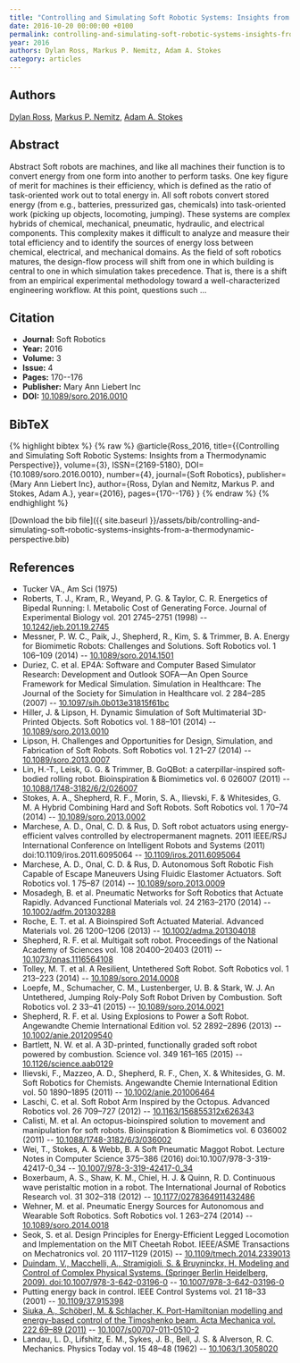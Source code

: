 ```yaml
---
title: "Controlling and Simulating Soft Robotic Systems: Insights from a Thermodynamic Perspective"
date: 2016-10-20 00:00:00 +0100
permalink: controlling-and-simulating-soft-robotic-systems-insights-from-a-thermodynamic-perspective
year: 2016
authors: Dylan Ross, Markus P. Nemitz, Adam A. Stokes
category: articles
---
```

 
## Authors
[Dylan Ross](authors/dylan-ross), [Markus P. Nemitz](authors/markus-p-nemitz), [Adam A. Stokes](authors/adam-a-stokes)
 
## Abstract
Abstract Soft robots are machines, and like all machines their function is to convert energy from one form into another to perform tasks. One key figure of merit for machines is their efficiency, which is defined as the ratio of task-oriented work out to total energy in. All soft robots convert stored energy (from e.g., batteries, pressurized gas, chemicals) into task-oriented work (picking up objects, locomoting, jumping). These systems are complex hybrids of chemical, mechanical, pneumatic, hydraulic, and electrical components. This complexity makes it difficult to analyze and measure their total efficiency and to identify the sources of energy loss between chemical, electrical, and mechanical domains. As the field of soft robotics matures, the design-flow process will shift from one in which building is central to one in which simulation takes precedence. That is, there is a shift from an empirical experimental methodology toward a well-characterized engineering workflow. At this point, questions such ...
 
## Citation
- **Journal:** Soft Robotics
- **Year:** 2016
- **Volume:** 3
- **Issue:** 4
- **Pages:** 170--176
- **Publisher:** Mary Ann Liebert Inc
- **DOI:** [10.1089/soro.2016.0010](https://doi.org/10.1089/soro.2016.0010)
 
## BibTeX
{% highlight bibtex %}
{% raw %}
@article{Ross_2016,
  title={{Controlling and Simulating Soft Robotic Systems: Insights from a Thermodynamic Perspective}},
  volume={3},
  ISSN={2169-5180},
  DOI={10.1089/soro.2016.0010},
  number={4},
  journal={Soft Robotics},
  publisher={Mary Ann Liebert Inc},
  author={Ross, Dylan and Nemitz, Markus P. and Stokes, Adam A.},
  year={2016},
  pages={170--176}
}
{% endraw %}
{% endhighlight %}
 
[Download the bib file]({{ site.baseurl }}/assets/bib/controlling-and-simulating-soft-robotic-systems-insights-from-a-thermodynamic-perspective.bib)
 
## References
- Tucker VA., Am Sci (1975)
- Roberts, T. J., Kram, R., Weyand, P. G. & Taylor, C. R. Energetics of Bipedal Running: I. Metabolic Cost of Generating Force. Journal of Experimental Biology vol. 201 2745–2751 (1998) -- [10.1242/jeb.201.19.2745](https://doi.org/10.1242/jeb.201.19.2745)
- Messner, P. W. C., Paik, J., Shepherd, R., Kim, S. & Trimmer, B. A. Energy for Biomimetic Robots: Challenges and Solutions. Soft Robotics vol. 1 106–109 (2014) -- [10.1089/soro.2014.1501](https://doi.org/10.1089/soro.2014.1501)
- Duriez, C. et al. EP4A: Software and Computer Based Simulator Research: Development and Outlook SOFA—An Open Source Framework for Medical Simulation. Simulation in Healthcare: The Journal of the Society for Simulation in Healthcare vol. 2 284–285 (2007) -- [10.1097/sih.0b013e31815f61bc](https://doi.org/10.1097/sih.0b013e31815f61bc)
- Hiller, J. & Lipson, H. Dynamic Simulation of Soft Multimaterial 3D-Printed Objects. Soft Robotics vol. 1 88–101 (2014) -- [10.1089/soro.2013.0010](https://doi.org/10.1089/soro.2013.0010)
- Lipson, H. Challenges and Opportunities for Design, Simulation, and Fabrication of Soft Robots. Soft Robotics vol. 1 21–27 (2014) -- [10.1089/soro.2013.0007](https://doi.org/10.1089/soro.2013.0007)
- Lin, H.-T., Leisk, G. G. & Trimmer, B. GoQBot: a caterpillar-inspired soft-bodied rolling robot. Bioinspiration &amp; Biomimetics vol. 6 026007 (2011) -- [10.1088/1748-3182/6/2/026007](https://doi.org/10.1088/1748-3182/6/2/026007)
- Stokes, A. A., Shepherd, R. F., Morin, S. A., Ilievski, F. & Whitesides, G. M. A Hybrid Combining Hard and Soft Robots. Soft Robotics vol. 1 70–74 (2014) -- [10.1089/soro.2013.0002](https://doi.org/10.1089/soro.2013.0002)
- Marchese, A. D., Onal, C. D. & Rus, D. Soft robot actuators using energy-efficient valves controlled by electropermanent magnets. 2011 IEEE/RSJ International Conference on Intelligent Robots and Systems (2011) doi:10.1109/iros.2011.6095064 -- [10.1109/iros.2011.6095064](https://doi.org/10.1109/iros.2011.6095064)
- Marchese, A. D., Onal, C. D. & Rus, D. Autonomous Soft Robotic Fish Capable of Escape Maneuvers Using Fluidic Elastomer Actuators. Soft Robotics vol. 1 75–87 (2014) -- [10.1089/soro.2013.0009](https://doi.org/10.1089/soro.2013.0009)
- Mosadegh, B. et al. Pneumatic Networks for Soft Robotics that Actuate Rapidly. Advanced Functional Materials vol. 24 2163–2170 (2014) -- [10.1002/adfm.201303288](https://doi.org/10.1002/adfm.201303288)
- Roche, E. T. et al. A Bioinspired Soft Actuated Material. Advanced Materials vol. 26 1200–1206 (2013) -- [10.1002/adma.201304018](https://doi.org/10.1002/adma.201304018)
- Shepherd, R. F. et al. Multigait soft robot. Proceedings of the National Academy of Sciences vol. 108 20400–20403 (2011) -- [10.1073/pnas.1116564108](https://doi.org/10.1073/pnas.1116564108)
- Tolley, M. T. et al. A Resilient, Untethered Soft Robot. Soft Robotics vol. 1 213–223 (2014) -- [10.1089/soro.2014.0008](https://doi.org/10.1089/soro.2014.0008)
- Loepfe, M., Schumacher, C. M., Lustenberger, U. B. & Stark, W. J. An Untethered, Jumping Roly-Poly Soft Robot Driven by Combustion. Soft Robotics vol. 2 33–41 (2015) -- [10.1089/soro.2014.0021](https://doi.org/10.1089/soro.2014.0021)
- Shepherd, R. F. et al. Using Explosions to Power a Soft Robot. Angewandte Chemie International Edition vol. 52 2892–2896 (2013) -- [10.1002/anie.201209540](https://doi.org/10.1002/anie.201209540)
- Bartlett, N. W. et al. A 3D-printed, functionally graded soft robot powered by combustion. Science vol. 349 161–165 (2015) -- [10.1126/science.aab0129](https://doi.org/10.1126/science.aab0129)
- Ilievski, F., Mazzeo, A. D., Shepherd, R. F., Chen, X. & Whitesides, G. M. Soft Robotics for Chemists. Angewandte Chemie International Edition vol. 50 1890–1895 (2011) -- [10.1002/anie.201006464](https://doi.org/10.1002/anie.201006464)
- Laschi, C. et al. Soft Robot Arm Inspired by the Octopus. Advanced Robotics vol. 26 709–727 (2012) -- [10.1163/156855312x626343](https://doi.org/10.1163/156855312x626343)
- Calisti, M. et al. An octopus-bioinspired solution to movement and manipulation for soft robots. Bioinspiration &amp; Biomimetics vol. 6 036002 (2011) -- [10.1088/1748-3182/6/3/036002](https://doi.org/10.1088/1748-3182/6/3/036002)
- Wei, T., Stokes, A. & Webb, B. A Soft Pneumatic Maggot Robot. Lecture Notes in Computer Science 375–386 (2016) doi:10.1007/978-3-319-42417-0_34 -- [10.1007/978-3-319-42417-0_34](https://doi.org/10.1007/978-3-319-42417-0_34)
- Boxerbaum, A. S., Shaw, K. M., Chiel, H. J. & Quinn, R. D. Continuous wave peristaltic motion in a robot. The International Journal of Robotics Research vol. 31 302–318 (2012) -- [10.1177/0278364911432486](https://doi.org/10.1177/0278364911432486)
- Wehner, M. et al. Pneumatic Energy Sources for Autonomous and Wearable Soft Robotics. Soft Robotics vol. 1 263–274 (2014) -- [10.1089/soro.2014.0018](https://doi.org/10.1089/soro.2014.0018)
- Seok, S. et al. Design Principles for Energy-Efficient Legged Locomotion and Implementation on the MIT Cheetah Robot. IEEE/ASME Transactions on Mechatronics vol. 20 1117–1129 (2015) -- [10.1109/tmech.2014.2339013](https://doi.org/10.1109/tmech.2014.2339013)
- [Duindam, V., Macchelli, A., Stramigioli, S. & Bruyninckx, H. Modeling and Control of Complex Physical Systems. (Springer Berlin Heidelberg, 2009). doi:10.1007/978-3-642-03196-0](modeling-and-control-of-complex-physical-systems) -- [10.1007/978-3-642-03196-0](https://doi.org/10.1007/978-3-642-03196-0)
- Putting energy back in control. IEEE Control Systems vol. 21 18–33 (2001) -- [10.1109/37.915398](https://doi.org/10.1109/37.915398)
- [Siuka, A., Schöberl, M. & Schlacher, K. Port-Hamiltonian modelling and energy-based control of the Timoshenko beam. Acta Mechanica vol. 222 69–89 (2011)](port-hamiltonian-modelling-and-energy-based-control-of-the-timoshenko-beam) -- [10.1007/s00707-011-0510-2](https://doi.org/10.1007/s00707-011-0510-2)
- Landau, L. D., Lifshitz, E. M., Sykes, J. B., Bell, J. S. & Alverson, R. C. Mechanics. Physics Today vol. 15 48–48 (1962) -- [10.1063/1.3058020](https://doi.org/10.1063/1.3058020)

